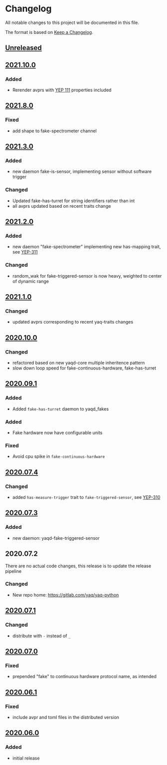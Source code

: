 # Changelog
All notable changes to this project will be documented in this file.

The format is based on [Keep a Changelog](https://keepachangelog.com/).

## [Unreleased]

## [2021.10.0]

### Added
- Rerender avprs with [YEP 111](https://yeps.yaq.fyi/111) properties included

## [2021.8.0]

### Fixed
- add shape to fake-spectrometer channel

## [2021.3.0]

### Added
- new daemon fake-is-sensor, implementing sensor without software trigger

### Changed
- Updated fake-has-turret for string identifiers rather than int
- all avprs updated based on recent traits change

## [2021.2.0]

### Added
- new daemon "fake-spectrometer" implementing new has-mapping trait, see [YEP-311](https://yeps.yaq.fyi)

### Changed
- random_wak for fake-triggered-sensor is now heavy, weighted to center of dynamic range

## [2021.1.0]

### Changed
- updated avprs corresponding to recent yaq-traits changes

## [2020.10.0]

### Changed
- refactored based on new yaqd-core multiple inheritence pattern
- slow down loop speed for fake-continuous-hardware, fake-has-turret

## [2020.09.1]

### Added
- Added `fake-has-turret` daemon to yaqd_fakes

### Added
- Fake hardware now have configurable units

### Fixed
- Avoid cpu spike in `fake-continuous-hardware`

## [2020.07.4]

### Changed
- added `has-measure-trigger` trait to `fake-triggered-sensor`, see [YEP-310](https://yeps.yaq.fyi/310/)

## [2020.07.3]

### Added
- new daemon: yaqd-fake-triggered-sensor

## 2020.07.2

There are no actual code changes, this release is to update the release pipeline

### Changed
- New repo home: https://gitlab.com/yaq/yaq-python

## [2020.07.1]

### Changed
- distribute with `-` instead of `_`

## [2020.07.0]

### Fixed
- prepended "fake" to continuous hardware protocol name, as intended

## [2020.06.1]

### Fixed
- include avpr and toml files in the distributed version

## [2020.06.0]

### Added
- initial release

[Unreleased]: https://gitlab.com/yaq/yaq-python/-/compare/yaqd-fakes-2021.10.0...main
[2021.10.0]: https://gitlab.com/yaq/yaq-python/-/compare/yaqd-fakes-2021.8.0...yaqd-fakes-2021.10.0
[2021.8.0]: https://gitlab.com/yaq/yaq-python/-/compare/yaqd-fakes-2021.3.0...yaqd-fakes-2021.8.0
[2021.3.0]: https://gitlab.com/yaq/yaq-python/-/compare/yaqd-fakes-2021.2.0...yaqd-fakes-2021.3.0
[2021.2.0]: https://gitlab.com/yaq/yaq-python/-/compare/yaqd-fakes-2021.1.0...yaqd-fakes-2021.2.0
[2021.1.0]: https://gitlab.com/yaq/yaq-python/-/compare/yaqd-fakes-2020.10.0...yaqd-fakes-2021.1.0
[2020.10.0]: https://gitlab.com/yaq/yaq-python/-/compare/yaqd-fakes-2020.09.1...yaqd-fakes-2020.10.0
[2020.09.1]: https://gitlab.com/yaq/yaq-python/-/compare/yaqd-fakes-2020.07.4...yaqd-fakes-2020.09.1
[2020.07.4]: https://gitlab.com/yaq/yaq-python/-/compare/yaqd-fakes-2020.07.3...yaqd-fakes-2020.07.4
[2020.07.3]: https://gitlab.com/yaq/yaq-python/-/compare/yaqd-fakes-2020.07.2...yaqd-fakes-2020.07.3
[2020.07.1]: https://gitlab.com/yaq/yaqd-fakes/-/compare/v2020.07.0...v2020.07.1
[2020.07.0]: https://gitlab.com/yaq/yaqd-fakes/-/compare/v2020.06.1...v2020.07.0
[2020.06.1]: https://gitlab.com/yaq/yaqd-fakes/-/compare/v2020.06.0...v2020.06.1
[2020.06.0]: https://gitlab.com/yaq/yaqd-fakes/-/tags/v2020.06.0
